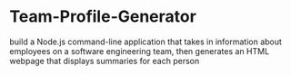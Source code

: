 # Team-Profile-Generator
build a Node.js command-line application that takes in information about employees on a software engineering team, then generates an HTML webpage that displays summaries for each person
